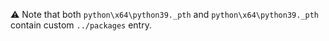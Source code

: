 :warning: Note that both `python\x64\python39._pth` and `python\x64\python39._pth`
contain custom `../packages` entry.